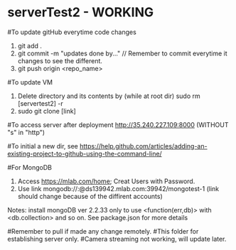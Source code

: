 # serverTest2 - WORKING
#To update gitHub everytime code changes
  1. git add .
  2. git commit -m "updates done by..."  // Remember to commit everytime it changes to see the different.
  3. git push origin <repo_name>
  
  
#To update VM
  1. Delete directory and its contents by (while at root dir)
    sudo rm [servertest2] -r
  2. sudo git clone [link]
  
#To access server after deployment
http://35.240.227.109:8000 (WITHOUT "s" in "http")

#To initial a new dir, see https://help.github.com/articles/adding-an-existing-project-to-github-using-the-command-line/

#For MongoDB
  1. Access https://mlab.com/home; Creat Users with Password.
  2. Use link mongodb://<dbuser>:<dbpassword>@ds139942.mlab.com:39942/mongotest-1 (link should change because of the diffirent accounts)
  
  Notes: install mongoDB ver 2.2.33 only to use <function(err,db)> with <db.collection> and so on.
  See package.json for more details


#Remember to pull if made any change remotely.
#This folder for establishing server only.
#Camera streaming not working, will update later.
